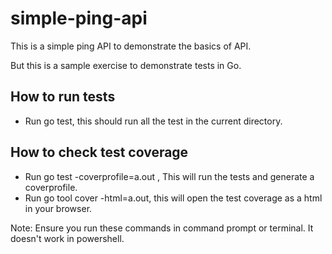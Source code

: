 # simple-ping-api
This is a simple ping API to demonstrate the basics of API.

But this is a sample exercise to demonstrate tests in Go.

## How to run tests

- Run go test, this should run all the test in the current directory.

## How to check test coverage

- Run go test -coverprofile=a.out , This will run the tests and generate a coverprofile.
- Run go tool cover -html=a.out, this will open the test coverage as a html in your browser.

Note: Ensure you run these commands in command prompt or terminal. It doesn't work in powershell.